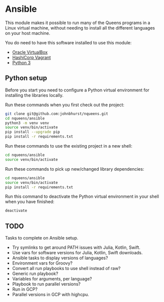# Ansible

This module makes it possible to run many of the Queens programs in a Linux virtual machine, without needing to install all the different languages on your host machine.

You do need to have this software installed to use this module:

* [Oracle VirtualBox](https://www.virtualbox.org/)
* [HashiCorp Vagrant](https://www.vagrantup.com/)
* [Python 3](https://www.python.org/)

## Python setup

Before you start you need to configure a Python virtual environment for installing the libraries locally.

Run these commands when you first check out the project:

``` bash
git clone git@github.com:johnbhurst/nqueens.git
cd nqueens/ansible
python3 -m venv venv
source venv/bin/activate
pip install --upgrade pip
pip install -r requirements.txt
```

Run these commands to use the existing project in a new shell:

``` bash
cd nqueens/ansible
source venv/bin/activate
```

Run these commands to pick up new/changed library dependencies:

``` bash
cd nqueens/ansible
source venv/bin/activate
pip install -r requirements.txt
```

Run this command to deactivate the Python virtual environment in your shell when you have finished:

``` bash
deactivate
```

## TODO

Tasks to complete on Ansible setup.

* Try symlinks to get around PATH issues with Julia, Kotlin, Swift.
* Use vars for software versions for Julia, Kotlin, Swift downloads.
* Ansible tasks to display versions of languages?
* Environment vars for Groovy?
* Convert all run playbooks to use shell instead of raw?
* Generic run playbook?
* Variables for arguments, per language?
* Playbook to run parallel versions?
* Run in GCP?
* Parallel versions in GCP with highcpu.
